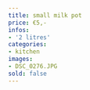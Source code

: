 ```yaml
---
title: small milk pot
price: €5,-
infos:
- '2 litres'
categories:
- kitchen
images:
- DSC_0276.JPG
sold: false
---
```

